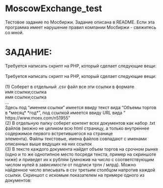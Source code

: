 # MoscowExchange_test
Тестовое задание по Мосбиржи. Задание описана в README. Если эта программа имеет нарушение правил компании Мосбиржи - свяжитесь со мной.
<br>
<h1><b>ЗАДАНИЕ:</b></h1>
Требуется написать скрипт на PHP, который сделает следующие вещи:<br>
<br>
Требуется написать скрипт на PHP, который сделает следующие вещи:<br>
<br>
(1) Соберет в отдельный .csv файл все эти ссылки в формате<br>
имя ссылки;ссылка<br>
имя ссылки;ссылка<br>
…<br>
Здесь под “именем ссылки” имеется ввиду текст вида “Объемы торгов в *месяц* *год*”, под ссылкой имеется ввиду URL вида “ https://www.moex.com/n51955”<br>
(2) В отдельную папку соберет контент всех документов как набор .txt файлов (можно не целиком всю html страницу, а только внутреннее содержимое первого встретившегося на странице <div class="text-block"> элемента). Файлы текстовые, имена файлов совпадают с именами описанных выше ведущих на них ссылок<br>
(3) В тексте каждого документа найдет объем торгов на срочном рынке (одно и то же однотипное место посреди текста, пример на скриншоте ниже) и приведет их к рублям (умножив на число с соответствующим числом нулей в зависимости от подписи трлн / млрд). Можно найденное число вписывать в csv третьим столбцом напротив каждой ссылки. Скриншот с искомым показателем на примере одного из документов:<br>

